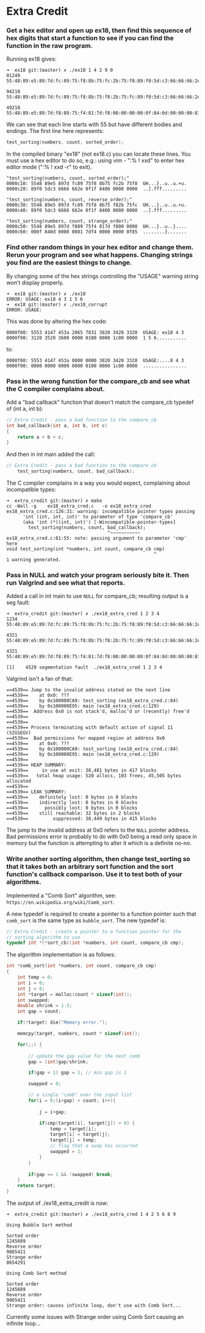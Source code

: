 # Extra Credit
### Get a hex editor and open up ex18, then find this sequence of hex digits that start a function to see if you can find the function in the raw program.

Running ex18 gives:

```
➜  ex18 git:(master) ✗ ./ex18 1 4 2 9 0
01249
55:48:89:e5:89:7d:fc:89:75:f8:8b:75:fc:2b:75:f8:89:f0:5d:c3:66:66:66:2e:0f:

94210
55:48:89:e5:89:7d:fc:89:75:f8:8b:75:f8:2b:75:fc:89:f0:5d:c3:66:66:66:2e:0f:

49210
55:48:89:e5:89:7d:f8:89:75:f4:81:7d:f8:00:00:00:00:0f:84:0d:00:00:00:81:7d:
```
We can see that each line starts with 55 but have different bodies and endings. The first line here represents:

```c
test_sorting(numbers, count, sorted_order);
```
In the compiled binary "ex18" (not ex18.c) you can locate these lines. You must use a hex editor to do so, e.g.: using vim - ":% ! xxd" to enter hex editor mode (":% ! xxd -r" to exit).

```
"test_sorting(numbers, count, sorted_order);"
0000c10: 5548 89e5 897d fc89 75f8 8b75 fc2b 75f8  UH...}..u..u.+u.
0000c20: 89f0 5dc3 6666 662e 0f1f 8400 0000 0000  ..].fff.........

"test_sorting(numbers, count, reverse_order);"
0000c30: 5548 89e5 897d fc89 75f8 8b75 f82b 75fc  UH...}..u..u.+u.
0000c40: 89f0 5dc3 6666 662e 0f1f 8400 0000 0000  ..].fff.........

"test_sorting(numbers, count, strange_order);"
0000c50: 5548 89e5 897d f889 75f4 817d f800 0000  UH...}..u..}....
0000c60: 000f 840d 0000 0081 7df4 0000 0000 0f85  ........}.......

```

### Find other random things in your hex editor and change them. Rerun your program and see what happens. Changing strings you find are the easiest things to change.

By changing some of the hex strings controlling the "USAGE" warning string won't display properly.

```
➜  ex18 git:(master) ✗ ./ex18
ERROR: USAGE: ex18 4 3 1 5 6
➜  ex18 git:(master) ✗ ./ex18_corrupt 
ERROR: USAGE:

```

This was done by altering the hex code:

```
0000f80: 5553 4147 453a 2065 7831 3820 3420 3320  USAGE: ex18 4 3 
0000f90: 3120 3520 3600 0000 0100 0000 1c00 0000  1 5 6...........
```

to:

```
0000f80: 5553 4147 453a 0000 0000 3820 3420 3320  USAGE:....8 4 3 
0000f90: 0000 0000 0000 0000 0100 0000 1c00 0000  ................
```

### Pass in the wrong function for the compare_cb and see what the C compiler complains about.

Add a "bad callback" function that doesn't match the compare_cb typedef of (int a, int b):

```c
// Extra Credit - pass a bad function to the compare_cb
int bad_callback(int a, int b, int c)
{
	return a + b + c;
}
```

And then in int main added the call: 

```c
// Extra Credit - pass a bad function to the compare_cb
	test_sorting(numbers, count, bad_callback);

```
The C compiler complains in a way you would expect, complaining about incompatible types:

```
➜  extra_credit git:(master) ✗ make
cc -Wall -g    ex18_extra_cred.c   -o ex18_extra_cred
ex18_extra_cred.c:126:31: warning: incompatible pointer types passing
      'int (int, int, int)' to parameter of type 'compare_cb'
      (aka 'int (*)(int, int)') [-Wincompatible-pointer-types]
        test_sorting(numbers, count, bad_callback);
                                     ^~~~~~~~~~~~
ex18_extra_cred.c:81:55: note: passing argument to parameter 'cmp' here
void test_sorting(int *numbers, int count, compare_cb cmp)
                                                      ^
1 warning generated.
```

### Pass in NULL and watch your program seriously bite it. Then run Valgrind and see what that reports.

Added a call in int main to use ```NULL``` for compare_cb; resulting output is a seg fault:

```
➜  extra_credit git:(master) ✗ ./ex18_extra_cred 1 2 3 4
1234
55:48:89:e5:89:7d:fc:89:75:f8:8b:75:fc:2b:75:f8:89:f0:5d:c3:66:66:66:2e:0f:

4321
55:48:89:e5:89:7d:fc:89:75:f8:8b:75:f8:2b:75:fc:89:f0:5d:c3:66:66:66:2e:0f:

4321
55:48:89:e5:89:7d:f8:89:75:f4:81:7d:f8:00:00:00:00:0f:84:0d:00:00:00:81:7d:

[1]    4529 segmentation fault  ./ex18_extra_cred 1 2 3 4
```

Valgrind isn't a fan of that:

```
==4539== Jump to the invalid address stated on the next line
==4539==    at 0x0: ???
==4539==    by 0x100000CA9: test_sorting (ex18_extra_cred.c:84)
==4539==    by 0x100000E95: main (ex18_extra_cred.c:129)
==4539==  Address 0x0 is not stack'd, malloc'd or (recently) free'd
==4539== 
==4539== 
==4539== Process terminating with default action of signal 11 (SIGSEGV)
==4539==  Bad permissions for mapped region at address 0x0
==4539==    at 0x0: ???
==4539==    by 0x100000CA9: test_sorting (ex18_extra_cred.c:84)
==4539==    by 0x100000E95: main (ex18_extra_cred.c:129)
==4539== 
==4539== HEAP SUMMARY:
==4539==     in use at exit: 38,481 bytes in 417 blocks
==4539==   total heap usage: 520 allocs, 103 frees, 45,505 bytes allocated
==4539== 
==4539== LEAK SUMMARY:
==4539==    definitely lost: 0 bytes in 0 blocks
==4539==    indirectly lost: 0 bytes in 0 blocks
==4539==      possibly lost: 0 bytes in 0 blocks
==4539==    still reachable: 32 bytes in 2 blocks
==4539==         suppressed: 38,449 bytes in 415 blocks
```

The jump to the invalid address at 0x0 refers to the ```NULL``` pointer address. Bad permissions error is probably to do with 0x0 being a read only space in memory but the function is attempting to alter it which is a definite no-no.

### Write another sorting algorithm, then change test_sorting so that it takes both an arbitrary sort function and the sort function's callback comparison. Use it to test both of your algorithms.

Implemented a "Comb Sort" algorithm, see: ``` https://en.wikipedia.org/wiki/Comb_sort ```. 

A new typedef is required to create a pointer to a function pointer such that ```comb_sort``` is the same type as ```bubble_sort```. The new typedef is:

```c
// Extra Credit - create a pointer to a function pointer for the
// sorting algorithm to use
typedef int *(*sort_cb)(int *numbers, int count, compare_cb cmp);
```

The algorithm implementation is as follows:

```c
int *comb_sort(int *numbers, int count, compare_cb cmp)
{	
	int temp = 0;
	int i = 0;
	int j = 0;
 	int *target = malloc(count * sizeof(int));
	int swapped;
	double shrink = 1.3;
	int gap = count;

	if(!target) die("Memory error.");

	memcpy(target, numbers, count * sizeof(int));

	for(;;) {
		
		// update the gap value for the next comb
		gap = (int)gap/shrink;

		if(gap < 1) gap = 1; // min gap is 1

		swapped = 0;

		// a single "comb" over the input list
		for(i = 0;(i+gap) < count; i++){
			
			j = i+gap;

			if(cmp(target[i], target[j]) > 0) {
				temp = target[i];
				target[i] = target[j];
				target[j] = temp;							
				// flag that a swap has occurred
				swapped = 1;
			}
		}
		
		if(gap == 1 && !swapped) break;
	}
	return target;
}

```

The output of ./ex18_extra_credit is now:

```
➜  extra_credit git:(master) ✗ ./ex18_extra_cred 1 4 2 5 6 8 9

Using Bubble Sort method

Sorted order
1245689
Reverse order
9865421
Strange order
8654291

Using Comb Sort method

Sorted order
1245689
Reverse order
9865421
Strange order: causes infinite loop, don't use with Comb Sort...
```

Currently some issues with Strange order using Comb Sort causing an infinite loop...
